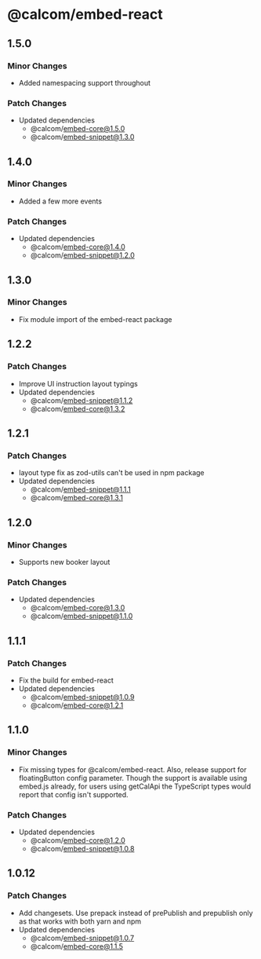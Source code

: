 # @calcom/embed-react

## 1.5.0

### Minor Changes

- Added namespacing support throughout

### Patch Changes

- Updated dependencies
  - @calcom/embed-core@1.5.0
  - @calcom/embed-snippet@1.3.0

## 1.4.0

### Minor Changes

- Added a few more events

### Patch Changes

- Updated dependencies
  - @calcom/embed-core@1.4.0
  - @calcom/embed-snippet@1.2.0

## 1.3.0

### Minor Changes

- Fix module import of the embed-react package

## 1.2.2

### Patch Changes

- Improve UI instruction layout typings
- Updated dependencies
  - @calcom/embed-snippet@1.1.2
  - @calcom/embed-core@1.3.2

## 1.2.1

### Patch Changes

- layout type fix as zod-utils can't be used in npm package
- Updated dependencies
  - @calcom/embed-snippet@1.1.1
  - @calcom/embed-core@1.3.1

## 1.2.0

### Minor Changes

- Supports new booker layout

### Patch Changes

- Updated dependencies
  - @calcom/embed-core@1.3.0
  - @calcom/embed-snippet@1.1.0

## 1.1.1

### Patch Changes

- Fix the build for embed-react
- Updated dependencies
  - @calcom/embed-snippet@1.0.9
  - @calcom/embed-core@1.2.1

## 1.1.0

### Minor Changes

- Fix missing types for @calcom/embed-react. Also, release support for floatingButton config parameter. Though the support is available using embed.js already, for users using getCalApi the TypeScript types would report that config isn't supported.

### Patch Changes

- Updated dependencies
  - @calcom/embed-core@1.2.0
  - @calcom/embed-snippet@1.0.8

## 1.0.12

### Patch Changes

- Add changesets. Use prepack instead of prePublish and prepublish only as that works with both yarn and npm
- Updated dependencies
  - @calcom/embed-snippet@1.0.7
  - @calcom/embed-core@1.1.5

